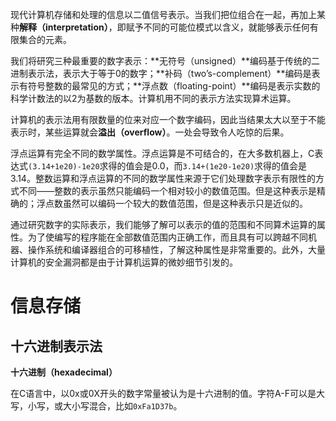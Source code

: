 现代计算机存储和处理的信息以二值信号表示。当我们把位组合在一起，再加上某种**解释（interpretation）**，即赋予不同的可能位模式以含义，就能够表示任何有限集合的元素。

我们将研究三种最重要的数字表示：**无符号（unsigned）**编码基于传统的二进制表示法，表示大于等于0的数字；**补码（two’s-complement）**编码是表示有符号整数的最常见的方式；**浮点数（floating-point）**编码是表示实数的科学计数法的以2为基数的版本。计算机用不同的表示方法实现算术运算。

计算机的表示法用有限数量的位来对应一个数字编码，因此当结果太大以至于不能表示时，某些运算就会**溢出（overflow）**。一处会导致令人吃惊的后果。

浮点运算有完全不同的数学属性。浮点运算是不可结合的，在大多数机器上，C表达式`(3.14+1e20)-1e20`求得的值会是0.0，而`3.14+(1e20-1e20)`求得的值会是3.14。整数运算和浮点运算的不同的数学属性来源于它们处理数字表示有限性的方式不同——整数的表示虽然只能编码一个相对较小的数值范围。但是这种表示是精确的；浮点数虽然可以编码一个较大的数值范围，但是这种表示只是近似的。

通过研究数字的实际表示，我们能够了解可以表示的值的范围和不同算术运算的属性。为了使编写的程序能在全部数值范围内正确工作，而且具有可以跨越不同机器、操作系统和编译器组合的可移植性，了解这种属性是非常重要的。此外，大量计算机的安全漏洞都是由于计算机运算的微妙细节引发的。





# 信息存储

## 十六进制表示法

**十六进制（hexadecimal）**

在C语言中，以0x或0X开头的数字常量被认为是十六进制的值。字符A-F可以是大写，小写，或大小写混合，比如`0xFa1D37b`。

